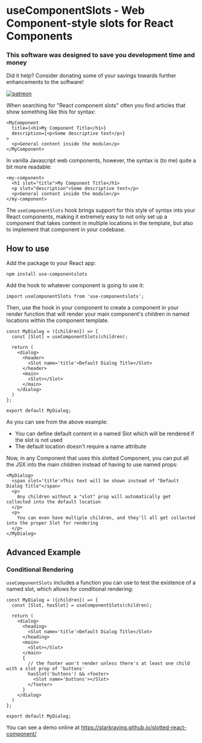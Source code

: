 # useComponentSlots - Web Component-style slots for React Components

### This software was designed to save you development time and money
Did it help? Consider donating some of your savings towards further enhancements to the software!

[![patreon](https://c5.patreon.com/external/logo/become_a_patron_button.png)](https://www.patreon.com/bePatron?u=26073031)

When searching for "React component slots" often you find articles that show something like this for syntax:

```
<MyComponent
  title={<h1>My Component Title</h1>}
  description={<p>Some descriptive text</p>}
>
  <p>General content inside the module</p>
</MyComponent>
```

In vanilla Javascript web components, however, the syntax is (to me) quite a bit more readable:

```
<my-component>
  <h1 slot="title">My Component Title</h1>
  <p slot="description">Some descriptive text</p>
  <p>General content inside the module</p>
</my-component>
```

The `useComponentSlots` hook brings support for this style of syntax into your React components, making it extremely easy to not only
set up a component that takes content in multiple locations in the template, but also to implement that component in your codebase.

## How to use
Add the package to your React app:

```
npm install use-componentslots
```

Add the hook to whatever component is going to use it:

```
import useComponentSlots from 'use-componentslots';
```

Then, use the hook in your component to create a <Slot> component in your render function that will render your main component's children in named locations within the component template.

```
const MyDialog = ({children}) => {
  const [Slot] = useComponentSlots(children);

  return (
    <dialog>
      <header>
        <Slot name='title'>Default Dialog Title</Slot>
      </header>
      <main>
        <Slot></Slot>
      </main>
    </dialog>
  )
};

export default MyDialog;
```

As you can see from the above example:

* You can define default content in a named Slot which will be rendered if the slot is not used
* The default location doesn't require a name attribute

Now, in any Component that uses this slotted Component, you can put all the JSX into the main children instead of having to use named props:

```
<MyDialog>
  <span slot='title'>This text will be shown instead of "Default Dialog Title"</span>
  <p>
    Any children without a "slot" prop will automatically get collected into the default location
  </p>
  <p>
    You can even have multiple children, and they'll all get collected into the proper Slot for rendering
  </p>
</MyDialog>
```

## Advanced Example

### Conditional Rendering

`useComponentSlots` includes a function you can use to test the existence of a named slot, which allows for conditional rendering:

```
const MyDialog = ({children}) => {
  const [Slot, hasSlot] = useComponentSlots(children);

  return (
    <dialog>
      <heading>
        <Slot name='title'>Default Dialog Title</Slot>
      </heading>
      <main>
        <Slot></Slot>
      </main>
      {
        // the footer won't render unless there's at least one child with a slot prop of 'buttons'
        hasSlot('buttons') && <footer>
          <Slot name='buttons'></Slot>
        </footer>
      }
    </dialog>
  )
};

export default MyDialog;
```

You can see a demo online at https://starkraving.github.io/slotted-react-component/
